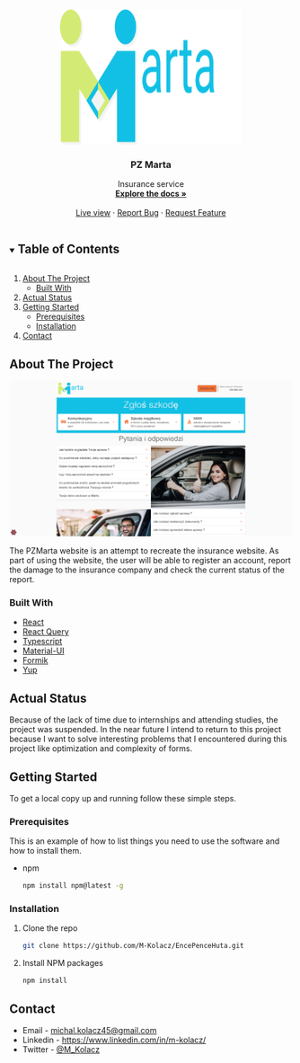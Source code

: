 <!-- PROJECT LOGO -->
<br />
<p align="center">
  <a href="https://github.com/M-Kolacz/PZMartaFrontend">
    <img src="readme/logo.svg" alt="Logo" width="324" height="240">
  </a>

  <h3 align="center">PZ Marta</h3>

  <p align="center">
    Insurance service
    <br />
    <a href="https://github.com/M-Kolacz/PZMartaFrontend"><strong>Explore the docs »</strong></a>
    <br />
    <br />
    <a href="http://zlobeknowahuta.pl/">Live view</a>
    ·
    <a href="https://github.com/M-Kolacz/PZMartaFrontend/issues">Report Bug</a>
    ·
    <a href="https://github.com/M-Kolacz/PZMartaFrontend/issues">Request Feature</a>
  </p>
</p>



<!-- TABLE OF CONTENTS -->
<details open="open">
  <summary><h2 style="display: inline-block">Table of Contents</h2></summary>
  <ol>
    <li>
      <a href="#about-the-project">About The Project</a>
      <ul>
        <li><a href="#built-with">Built With</a></li>
      </ul>
    </li>
    <li><a href="#actual-status">Actual Status</a></li>
    <li>
      <a href="#getting-started">Getting Started</a>
      <ul>
        <li><a href="#prerequisites">Prerequisites</a></li>
        <li><a href="#installation">Installation</a></li>
      </ul>
    </li>
    <li><a href="#contact">Contact</a></li>
  </ol>
</details>



<!-- ABOUT THE PROJECT -->
## About The Project

[![Product Name Screen Shot][website-screenshot]](http://zlobeknowahuta.pl/)

The PZMarta website is an attempt to recreate the insurance website. As part of using the website, the user will be able to register an account, report the damage to the insurance company and check the current status of the report.
### Built With

* [React](https://reactjs.org/)
* [React Query](https://react-query.tanstack.com/)
* [Typescript](https://www.typescriptlang.org/docs/)
* [Material-UI](https://material-ui.com/)
* [Formik](https://formik.org/)
* [Yup](https://github.com/jquense/yup)


## Actual Status
Because of the lack of time due to internships and attending studies, the project was suspended. In the near future I intend to return to this project because I want to solve interesting problems that I encountered during this project like optimization and complexity of forms.
<!-- GETTING STARTED -->
## Getting Started

To get a local copy up and running follow these simple steps.

### Prerequisites

This is an example of how to list things you need to use the software and how to install them.
* npm
  ```sh
  npm install npm@latest -g
  ```

### Installation

1. Clone the repo
   ```sh
   git clone https://github.com/M-Kolacz/EncePenceHuta.git
   ```
2. Install NPM packages
   ```sh
   npm install
   ```

<!-- CONTACT -->
## Contact

* Email - michal.kolacz45@gmail.com
* Linkedin - https://www.linkedin.com/in/m-kolacz/
* Twitter - [@M_Kolacz](https://twitter.com/M_Kolacz)

[website-screenshot]: readme/screenshot.png
